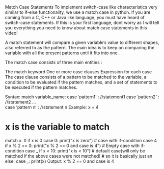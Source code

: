 Match Case Statements
To implement switch-case like characteristics very similar to if-else functionality, we use a match case in python. If you are coming from a C, C++ or Java like language, you must have heard of switch-case statements. If this is your first language, dont worry as I will tell you everything you need to know about match case statements in this video!

A match statement will compare a given variable’s value to different shapes, also referred to as the pattern. The main idea is to keep on comparing the variable with all the present patterns until it fits into one.

The match case consists of three main entities :

The match keyword
One or more case clauses
Expression for each case
The case clause consists of a pattern to be matched to the variable, a condition to be evaluated if the pattern matches, and a set of statements to be executed if the pattern matches.

Syntax:
match variable_name:
            case ‘pattern1’ : //statement1
            case ‘pattern2’ : //statement2
            …            
            case ‘pattern n’ : //statement n
Example:
x = 4
# x is the variable to match
match x:
    # if x is 0
    case 0:
        print("x is zero")
    # case with if-condition
    case 4 if x % 2 == 0:
        print("x % 2 == 0 and case is 4")
    # Empty case with if-condition
    case _ if x < 10:
        print("x is < 10")
    # default case(will only be matched if the above cases were not matched)
    # so it is basically just an else:
    case _:
        print(x)
Output:
x % 2 == 0 and case is 4
